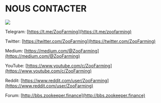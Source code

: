 # NOUS CONTACTER

![](/contactus.png)

Telegram: [https://t.me/ZooFarming](https://t.me/zoofarming)

Twitter: [https://twitter.com/ZooFarming](https://twitter.com/ZooFarming) 

Medium: [https://medium.com/@ZooFarming](https://medium.com/@ZooFarming) 

YouTube: [https://www.youtube.com/c/ZooFarming](https://www.youtube.com/c/ZooFarming)

Reddit: [https://www.reddit.com/user/ZooFarming](https://www.reddit.com/user/ZooFarming) 

Forum: [http://bbs.zookeeper.finance](http://bbs.zookeeper.finance)
